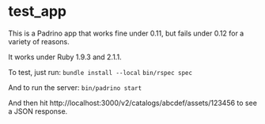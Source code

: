 test_app
========

This is a Padrino app that works fine under 0.11, but fails under 0.12 for a variety of reasons.

It works under Ruby 1.9.3 and 2.1.1.

To test, just run:
`bundle install --local`
`bin/rspec spec`

And to run the server:
`bin/padrino start`

And then hit http://localhost:3000/v2/catalogs/abcdef/assets/123456 to see a JSON response.

